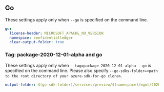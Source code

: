 ## Go

These settings apply only when `--go` is specified on the command line.

```yaml $(go)
go:
  license-header: MICROSOFT_APACHE_NO_VERSION
  namespace: confidentialledger
  clear-output-folder: true
```

### Tag: package-2020-12-01-alpha and go

These settings apply only when `--tag=package-2020-12-01-alpha --go` is specified on the command line.
Please also specify `--go-sdks-folder=<path to the root directory of your azure-sdk-for-go clone>`.

```yaml $(tag) == 'package-2020-12-01-alpha' && $(go)
output-folder: $(go-sdk-folder)/services/preview/$(namespace)/mgmt/2020-12-01-alpha/$(namespace)
```
